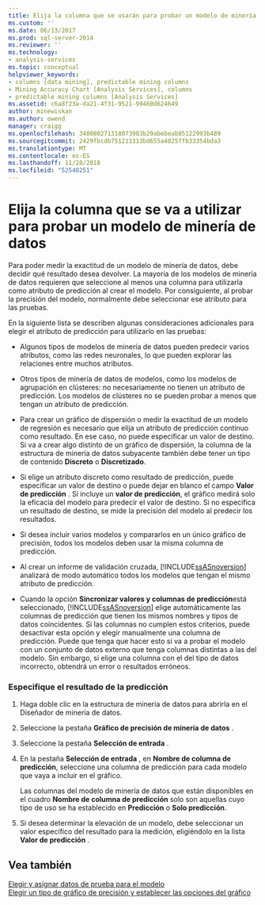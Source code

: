 ```yaml
---
title: Elija la columna que se usarán para probar un modelo de minería de datos | Microsoft Docs
ms.custom: ''
ms.date: 06/13/2017
ms.prod: sql-server-2014
ms.reviewer: ''
ms.technology:
- analysis-services
ms.topic: conceptual
helpviewer_keywords:
- columns [data mining], predictable mining columns
- Mining Accuracy Chart [Analysis Services], columns
- predictable mining columns [Analysis Services]
ms.assetid: c6a8f23a-da21-4f31-9521-99460d624649
author: minewiskan
ms.author: owend
manager: craigg
ms.openlocfilehash: 340080271318073983b29abebeab85122993b489
ms.sourcegitcommit: 2429fbcdb751211313bd655a4825ffb33354bda3
ms.translationtype: MT
ms.contentlocale: es-ES
ms.lasthandoff: 11/28/2018
ms.locfileid: "52540251"
---
```

# <a name="choose-the-column-to-use-for-testing-a-mining-model"></a>Elija la columna que se va a utilizar para probar un modelo de minería de datos
  Para poder medir la exactitud de un modelo de minería de datos, debe decidir qué resultado desea devolver. La mayoría de los modelos de minería de datos requieren que seleccione al menos una columna para utilizarla como atributo de predicción al crear el modelo. Por consiguiente, al probar la precisión del modelo, normalmente debe seleccionar ese atributo para las pruebas.  
  
 En la siguiente lista se describen algunas consideraciones adicionales para elegir el atributo de predicción para utilizarlo en las pruebas:  
  
-   Algunos tipos de modelos de minería de datos pueden predecir varios atributos, como las redes neuronales, lo que pueden explorar las relaciones entre muchos atributos.  
  
-   Otros tipos de minería de datos de modelos, como los modelos de agrupación en clústeres: no necesariamente no tienen un atributo de predicción. Los modelos de clústeres no se pueden probar a menos que tengan un atributo de predicción.  
  
-   Para crear un gráfico de dispersión o medir la exactitud de un modelo de regresión es necesario que elija un atributo de predicción continuo como resultado. En ese caso, no puede especificar un valor de destino. Si va a crear algo distinto de un gráfico de dispersión, la columna de la estructura de minería de datos subyacente también debe tener un tipo de contenido **Discreto** o **Discretizado**.  
  
-   Si elige un atributo discreto como resultado de predicción, puede especificar un valor de destino o puede dejar en blanco el campo **Valor de predicción** . Si incluye un **valor de predicción**, el gráfico medirá solo la eficacia del modelo para predecir el valor de destino. Si no especifica un resultado de destino, se mide la precisión del modelo al predecir los resultados.  
  
-   Si desea incluir varios modelos y compararlos en un único gráfico de precisión, todos los modelos deben usar la misma columna de predicción.  
  
-   Al crear un informe de validación cruzada, [!INCLUDE[ssASnoversion](../../includes/ssasnoversion-md.md)] analizará de modo automático todos los modelos que tengan el mismo atributo de predicción.  
  
-   Cuando la opción **Sincronizar valores y columnas de predicción**está seleccionado, [!INCLUDE[ssASnoversion](../../includes/ssasnoversion-md.md)] elige automáticamente las columnas de predicción que tienen los mismos nombres y tipos de datos coincidentes. Si las columnas no cumplen estos criterios, puede desactivar esta opción y elegir manualmente una columna de predicción. Puede que tenga que hacer esto si va a probar el modelo con un conjunto de datos externo que tenga columnas distintas a las del modelo. Sin embargo, si elige una columna con el del tipo de datos incorrecto, obtendrá un error o resultados erróneos.  
  
### <a name="specify-the-outcome-to-predict"></a>Especifique el resultado de la predicción  
  
1.  Haga doble clic en la estructura de minería de datos para abrirla en el Diseñador de minería de datos.  
  
2.  Seleccione la pestaña **Gráfico de precisión de minería de datos** .  
  
3.  Seleccione la pestaña **Selección de entrada** .  
  
4.  En la pestaña **Selección de entrada** , en **Nombre de columna de predicción**, seleccione una columna de predicción para cada modelo que vaya a incluir en el gráfico.  
  
     Las columnas del modelo de minería de datos que están disponibles en el cuadro **Nombre de columna de predicción** solo son aquellas cuyo tipo de uso se ha establecido en **Predicción** o **Solo predicción**.  
  
5.  Si desea determinar la elevación de un modelo, debe seleccionar un valor específico del resultado para la medición, eligiéndolo en la lista **Valor de predicción** .  
  
## <a name="see-also"></a>Vea también  
 [Elegir y asignar datos de prueba para el modelo](choose-and-map-model-testing-data.md)   
 [Elegir un tipo de gráfico de precisión y establecer las opciones del gráfico](choose-an-accuracy-chart-type-and-set-chart-options.md)  
  
  
